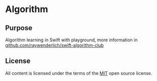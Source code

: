 # Algorithm

## Purpose
Algorithm learning in Swift with playground, more information in [github.com/raywenderlich/swift-algorithm-club](https://github.com/raywenderlich/swift-algorithm-club)

## License
All content is licensed under the terms of the [MIT](LICENSE) open source license.